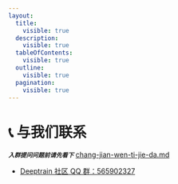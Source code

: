```yaml
---
layout:
  title:
    visible: true
  description:
    visible: true
  tableOfContents:
    visible: true
  outline:
    visible: true
  pagination:
    visible: true
---
```


# 📞 与我们联系

&#x20;_**`入群提问问题前请先看下`**_ [chang-jian-wen-ti-jie-da.md](chang-jian-wen-ti-jie-da.md "mention")

* [Deeptrain 社区 QQ 群：565902327](http://qm.qq.com/cgi-bin/qm/qr?\_wv=1027\&k=YKcvGGlM03LYWlPk-iosqAqL4qHwOtBx\&authKey=6cjCqRNKNuOUJltyo%2FNgmKm%2BS%2FUCtAyVHCnirHyxNuxGExUHsJRtlSaW1EeDxhNx\&noverify=0\&group\_code=565902327)

